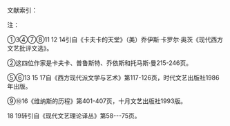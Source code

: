 文献索引：

[^1]: 引自: 《卡夫卡的天堂》（美）乔伊斯·卡罗尔·奥茨 现代西方文艺批评文选. 安徽省文艺理论研究会, 1983. 第328-347页
[^2]: 伍蠡甫. 西方文论选[J]. 1979. 第288页
[^3]: 朱光潜. 西方美学史 上卷[J]. 人民文学出版社　1980. 第181页
[^4]: 柳呜九等. 法国文学史[J]. 人民文学出版社　1981. 第182页
[^5]: 尧斯, RC· 霍拉勃 (美学), 美学, 等. 接受美学与接受理论[M]. 辽宁人民出版社, 1987.　第23页,第359页。
[^6]: 克雷奇. 心理学纲要[J]. 下册, 中译本, 上海译文出版社, 1992. 第78页
[^7]: 刘勰. 文心雕龙· 知音[J]. 文心雕龙注》, 人民文学出版社, 1958.


注：

①3④⑦⑧11 12 14引自《卡夫卡的天堂》（美）乔伊斯·卡罗尔·奥茨《现代西方文艺批评文选》。

②这四位作家是卡夫卡、普鲁斯特、乔依斯和托马斯·曼215-246页。

⑤⑥13 15 17自《西方现代派文学与艺术》第117-126页，时代文艺出版社1986年出版。

⑨⑩16《维纳斯的历程》第401-407页，十月文艺出版社1993版。

18 19转引自《现代文艺理论译丛》第58---75页。